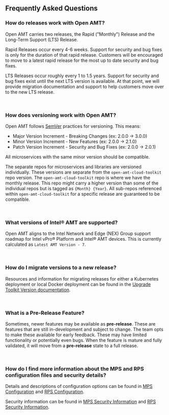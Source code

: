 ## Frequently Asked Questions

### How do releases work with Open AMT?

Open AMT carries two releases, the Rapid ("Monthly") Release and the Long-Term Support (LTS) Release. 

Rapid Releases occur every 4-6 weeks. Support for security and bug fixes is only for the duration of that rapid release. Customers will be encouraged to move to a latest rapid release for the most up to date security and bug fixes.

LTS Releases occur roughly every 1 to 1.5 years. Support for security and bug fixes exist until the next LTS version is available. At that point, we will provide migration documentation and support to help customers move over to the new LTS release.

<br>

### How does versioning work with Open AMT?

Open AMT follows [SemVer](https://semver.org/) practices for versioning. This means:

- Major Version Increment - Breaking Changes (ex: 2.0.0 -> 3.0.0)
- Minor Version Increment - New Features (ex: 2.0.0 -> 2.1.0)
- Patch Version Increment - Security and Bug Fixes (ex: 2.0.0 -> 2.0.1)

All microservices with the same minor version should be compatible.

The separate repos for microservices and libraries are versioned individually. These versions are separate from the `open-amt-cloud-toolkit` repo version.  The `open-amt-cloud-toolkit` repo is where we have the monthly release. This repo might carry a higher version than some of the individual repos but is tagged as `{Month} {Year}`. All sub-repos referenced within `open-amt-cloud-toolkit` for a specific release are guaranteed to be compatible.

<br>

### What versions of Intel&reg; AMT are supported?

Open AMT aligns to the Intel Network and Edge (NEX) Group support roadmap for Intel vPro&reg; Platform and Intel&reg; AMT devices. This is currently calculated as `Latest AMT Version - 7`.

<br>

### How do I migrate versions to a new release?

Resources and information for migrating releases for either a Kubernetes deployment or local Docker deployment can be found in the [Upgrade Toolkit Version documentation](../Deployment/upgradeVersion.md).

<br>

### What is a Pre-Release Feature?

Sometimes, newer features may be available as **pre-release**. These are features that are still in-development and subject to change. The team opts to make these available for early feedback. These may have limited functionality or potentially even bugs. When the feature is mature and fully validated, it will move from a **pre-release** state to a full release.

<br>

### How do I find more information about the MPS and RPS configuration files and security details?

Details and descriptions of configuration options can be found in [MPS Configuration](./MPS/configuration.md) and [RPS Configuration](./RPS/configuration.md).

Security information can be found in [MPS Security Information](./MPS/securityMPS.md) and [RPS Security Information](./RPS/securityRPS.md).

<br>